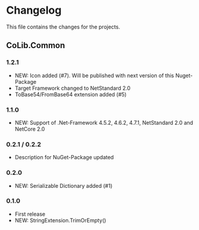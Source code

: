 # Changelog

This file contains the changes for the projects.

## CoLib.Common

### 1.2.1

- NEW: Icon added (#7). Will be published with next version of this Nuget-Package
- Target Framework changed to NetStandard 2.0
- ToBase54/FromBase64 extension added (#5)

### 1.1.0

- NEW: Support of .Net-Framework 4.5.2, 4.6.2, 4.7.1, NetStandard 2.0 and NetCore 2.0

### 0.2.1 / 0.2.2

- Description for NuGet-Package updated

### 0.2.0

- NEW: Serializable Dictionary added (#1)

### 0.1.0

- First release
- NEW: StringExtension.TrimOrEmpty()
